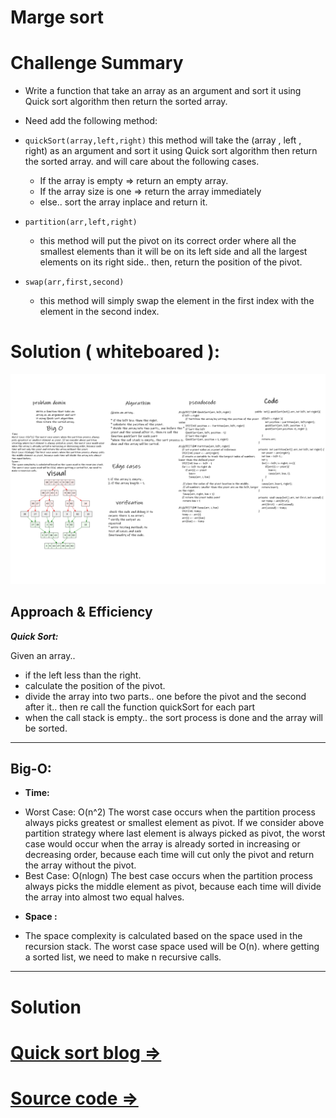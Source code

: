 
# Marge sort
# Challenge Summary

* Write a function that take an array as an argument and sort it using Quick sort algorithm then return the sorted array.
 *  Need add the following method:

* `quickSort(array,left,right)`
  this method will take the (array , left , right) as an argument and  sort it using Quick sort algorithm then return the sorted array. and will care about the following cases.

  * If the array is empty => return an empty array.
  * If the array size is one => return the array immediately
  * else.. sort the array inplace and return it.

* `partition(arr,left,right)`
  * this method will put the pivot on its correct order where all the smallest elements than it will be on its left side and all the largest elements on its right side.. then, return the position of the pivot.

* `swap(arr,first,second)`
  * this method will simply swap the element in the first index with the element in the second index.
  
# Solution ( whiteboared ):

![Whiteboard_LinkedList](./assets/cc28.png)


## Approach & Efficiency

***Quick Sort:***

Given an array..

* if the left less than the right.
* calculate the position of the pivot.
* divide the array into two parts.. one before the pivot and the second after it.. then re call the function quickSort for each part
* when the call stack is empty.. the sort process is done and the array will be sorted.
<hr>

## Big-O:
- **Time:** 
* Worst Case: O(n^2) The worst case occurs when the partition process always picks greatest or smallest element as pivot. If we consider above partition strategy where last element is always picked as pivot, the worst case would occur when the array is already sorted in increasing or decreasing order, because each time will cut only the pivot and return the array without the pivot.
* Best Case: O(nlogn) The best case occurs when the partition process always picks the middle element as pivot, because each time will divide the array into almost two equal halves.
- **Space :**
* The space complexity is calculated based on the space used in the recursion stack. The worst case space used will be O(n). where getting a sorted list, we need to make n recursive calls.
<hr>

# Solution

# [Quick sort blog =>](./BLOG.md)

# [Source code =>](./lib/src/main/java/quickSort/QuickSort.java)


